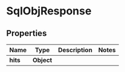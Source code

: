 

# SqlObjResponse


## Properties

| Name | Type | Description | Notes |
|------------ | ------------- | ------------- | -------------|
|**hits** | **Object** |  |  |



